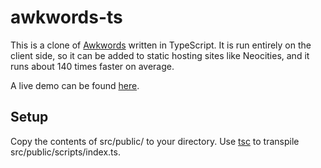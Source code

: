 # awkwords-ts

This is a clone of [Awkwords](https://github.com/nai888/awkwords) written in TypeScript. It is run entirely on the client side, so it can be added to static hosting sites like Neocities, and it runs about 140 times faster on average.

A live demo can be found [here](https://choi.nekoweb.org/awkwords.html).


## Setup

Copy the contents of src/public/ to your directory. Use [tsc](https://www.npmjs.com/package/tsc) to transpile src/public/scripts/index.ts.